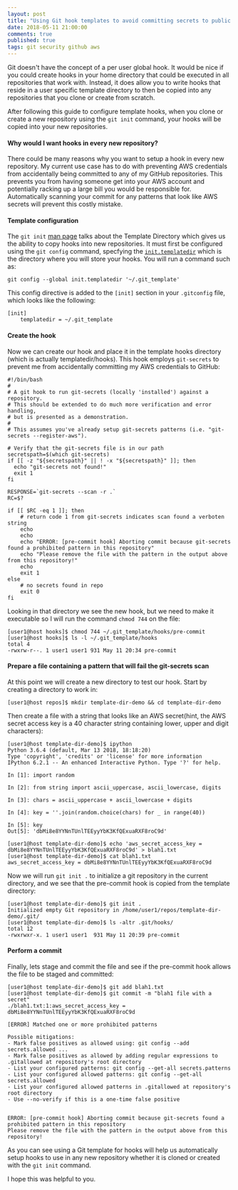 ```yaml
---
layout: post
title: "Using Git hook templates to avoid committing secrets to public repositories"
date: 2018-05-11 21:00:00
comments: true
published: true
tags: git security github aws
---
```


Git doesn't have the concept of a per user global hook. It would be nice if you could create hooks in your home directory that could be executed in all repositories that work with. Instead, it does allow you to write hooks that reside in a user specific template directory to then be copied into any repositories that you clone or create from scratch.

After following this guide to configure template hooks, when you clone or create a new repository using the `git init` command, your hooks will be copied into your new repositories.

#### Why would I want hooks in every new repository?

There could be many reasons why you want to setup a hook in every new repository. My current use case has to do with preventing AWS credentials from accidentally being committed to any of my GitHub repositories. This prevents you from having someone get into your AWS account and potentially racking up a large bill you would be responsible for. Automatically scanning your commit for any patterns that look like AWS secrets will prevent this costly mistake.

#### Template configuration

The `git init` [man page](https://git-scm.com/docs/git-init#_template_directory) talks about the Template Directory which gives us the ability to copy hooks into new repositories. It must first be configured using the `git config` command, specfying the [`init.templatedir`](https://git-scm.com/docs/git-config#git-config-inittemplateDir) which is the directory where you will store your hooks. You will run a command such as:

```
git config --global init.templatedir '~/.git_template'
```

This config directive is added to the `[init]` section in your `.gitconfig` file, which looks like the following:

```
[init]
	templatedir = ~/.git_template
```

#### Create the hook

Now we can create our hook and place it in the template hooks directory (which is actually templatedir/hooks). This hook employs `git-secrets` to prevent me from accidentally committing my AWS credentials to GitHub:

```
#!/bin/bash
#
# A git hook to run git-secrets (locally 'installed') against a repository.
# This should be extended to do much more verification and error handling,
# but is presented as a demonstration.
#
# This assumes you've already setup git-secrets patterns (i.e. "git-secrets --register-aws").

# Verify that the git-secrets file is in our path
secretspath=$(which git-secrets)
if [[ -z "${secretspath}" || ! -x "${secretspath}" ]]; then
  echo "git-secrets not found!"
  exit 1
fi

RESPONSE=`git-secrets --scan -r .`
RC=$?

if [[ $RC -eq 1 ]]; then
    # return code 1 from git-secrets indicates scan found a verboten string
    echo
    echo
    echo "ERROR: [pre-commit hook] Aborting commit because git-secrets found a prohibited pattern in this repository"
    echo "Please remove the file with the pattern in the output above from this repository!"
    echo
    exit 1
else
    # no secrets found in repo
    exit 0
fi
```

Looking in that directory we see the new hook, but we need to make it executable so I will run the command `chmod 744` on the file:

```
[user1@host hooks]$ chmod 744 ~/.git_template/hooks/pre-commit
[user1@host hooks]$ ls -l ~/.git_template/hooks
total 4
-rwxrw-r--. 1 user1 user1 931 May 11 20:34 pre-commit
```

#### Prepare a file containing a pattern that will fail the git-secrets scan

At this point we will create a new directory to test our hook. Start by creating a directory to work in:

```
[user1@host repos]$ mkdir template-dir-demo && cd template-dir-demo
```

Then create a file with a string that looks like an AWS secret(hint, the AWS secret access key is a 40 character string containing lower, upper and digit characters):

```
[user1@host template-dir-demo]$ ipython
Python 3.6.4 (default, Mar 13 2018, 18:18:20)
Type 'copyright', 'credits' or 'license' for more information
IPython 6.2.1 -- An enhanced Interactive Python. Type '?' for help.

In [1]: import random

In [2]: from string import ascii_uppercase, ascii_lowercase, digits

In [3]: chars = ascii_uppercase + ascii_lowercase + digits

In [4]: key = ''.join(random.choice(chars) for _ in range(40))

In [5]: key
Out[5]: 'dbMi8e8YYNnTUnlTEEyyYbK3KfQExuaRXF8roC9d'

[user1@host template-dir-demo]$ echo 'aws_secret_access_key = dbMi8e8YYNnTUnlTEEyyYbK3KfQExuaRXF8roC9d' > blah1.txt
[user1@host template-dir-demo]$ cat blah1.txt
aws_secret_access_key = dbMi8e8YYNnTUnlTEEyyYbK3KfQExuaRXF8roC9d
```

Now we will run `git init .` to initialize a git repository in the current directory, and we see that the pre-commit hook is copied from the template directory:

```
[user1@host template-dir-demo]$ git init .
Initialized empty Git repository in /home/user1/repos/template-dir-demo/.git/
[user1@host template-dir-demo]$ ls -altr .git/hooks/
total 12
-rwxrwxr-x. 1 user1 user1  931 May 11 20:39 pre-commit
```

#### Perform a commit

Finally, lets stage and commit the file and see if the pre-commit hook allows the file to be staged and committed:

```
[user1@host template-dir-demo]$ git add blah1.txt
[user1@host template-dir-demo]$ git commit -m "blah1 file with a secret"
./blah1.txt:1:aws_secret_access_key = dbMi8e8YYNnTUnlTEEyyYbK3KfQExuaRXF8roC9d

[ERROR] Matched one or more prohibited patterns

Possible mitigations:
- Mark false positives as allowed using: git config --add secrets.allowed ...
- Mark false positives as allowed by adding regular expressions to .gitallowed at repository's root directory
- List your configured patterns: git config --get-all secrets.patterns
- List your configured allowed patterns: git config --get-all secrets.allowed
- List your configured allowed patterns in .gitallowed at repository's root directory
- Use --no-verify if this is a one-time false positive


ERROR: [pre-commit hook] Aborting commit because git-secrets found a prohibited pattern in this repository
Please remove the file with the pattern in the output above from this repository!
```

As you can see using a Git template for hooks will help us automatically setup hooks to use in any new repository whether it is cloned or created with the `git init` command.

I hope this was helpful to you.
